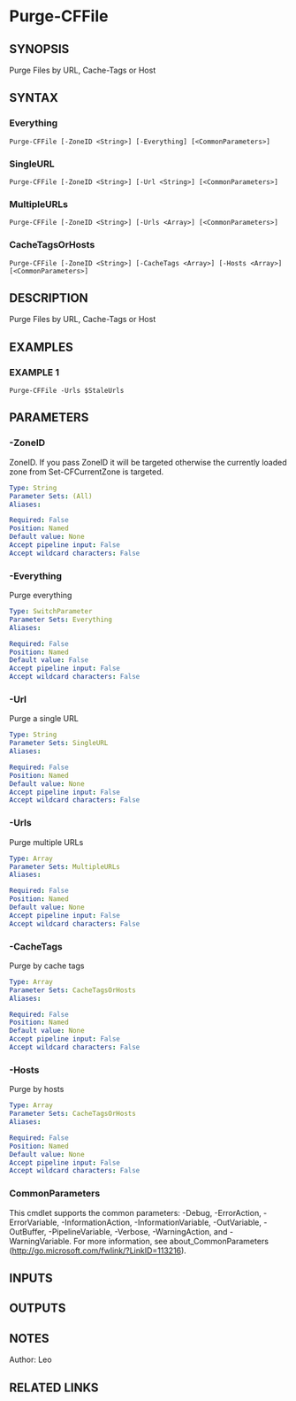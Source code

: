 ﻿---
external help file: PSCloudFlare-help.xml
Module Name: PSCloudFlare
online version: https://github.com/zloeber/PSCloudFlare
schema: 2.0.0
---

# Purge-CFFile

## SYNOPSIS
Purge Files by URL, Cache-Tags or Host

## SYNTAX

### Everything
```
Purge-CFFile [-ZoneID <String>] [-Everything] [<CommonParameters>]
```

### SingleURL
```
Purge-CFFile [-ZoneID <String>] [-Url <String>] [<CommonParameters>]
```

### MultipleURLs
```
Purge-CFFile [-ZoneID <String>] [-Urls <Array>] [<CommonParameters>]
```

### CacheTagsOrHosts
```
Purge-CFFile [-ZoneID <String>] [-CacheTags <Array>] [-Hosts <Array>] [<CommonParameters>]
```

## DESCRIPTION
Purge Files by URL, Cache-Tags or Host

## EXAMPLES

### EXAMPLE 1
```
Purge-CFFile -Urls $StaleUrls
```

## PARAMETERS

### -ZoneID
ZoneID.
If you pass ZoneID it will be targeted otherwise the currently loaded zone from Set-CFCurrentZone is targeted.

```yaml
Type: String
Parameter Sets: (All)
Aliases:

Required: False
Position: Named
Default value: None
Accept pipeline input: False
Accept wildcard characters: False
```

### -Everything
Purge everything

```yaml
Type: SwitchParameter
Parameter Sets: Everything
Aliases:

Required: False
Position: Named
Default value: False
Accept pipeline input: False
Accept wildcard characters: False
```

### -Url
Purge a single URL

```yaml
Type: String
Parameter Sets: SingleURL
Aliases:

Required: False
Position: Named
Default value: None
Accept pipeline input: False
Accept wildcard characters: False
```

### -Urls
Purge multiple URLs

```yaml
Type: Array
Parameter Sets: MultipleURLs
Aliases:

Required: False
Position: Named
Default value: None
Accept pipeline input: False
Accept wildcard characters: False
```

### -CacheTags
Purge by cache tags

```yaml
Type: Array
Parameter Sets: CacheTagsOrHosts
Aliases:

Required: False
Position: Named
Default value: None
Accept pipeline input: False
Accept wildcard characters: False
```

### -Hosts
Purge by hosts

```yaml
Type: Array
Parameter Sets: CacheTagsOrHosts
Aliases:

Required: False
Position: Named
Default value: None
Accept pipeline input: False
Accept wildcard characters: False
```

### CommonParameters
This cmdlet supports the common parameters: -Debug, -ErrorAction, -ErrorVariable, -InformationAction, -InformationVariable, -OutVariable, -OutBuffer, -PipelineVariable, -Verbose, -WarningAction, and -WarningVariable.
For more information, see about_CommonParameters (http://go.microsoft.com/fwlink/?LinkID=113216).

## INPUTS

## OUTPUTS

## NOTES
Author: Leo

## RELATED LINKS
